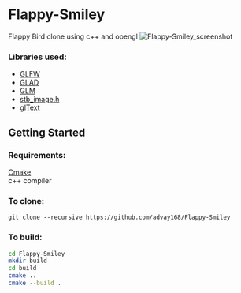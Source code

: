 # Flappy-Smiley
Flappy Bird clone using c++ and opengl
![Flappy-Smiley_screenshot](https://user-images.githubusercontent.com/23453652/125386576-22ab3580-e3ba-11eb-808c-87c7ac5a24b0.png)

### Libraries used:
 * [GLFW](https://glfw.org/)
 * [GLAD](https://github.com/Dav1dde/glad)
 * [GLM](https://glm.g-truc.net/)
 * [stb_image.h](https://github.com/nothings/stb/blob/master/stb_image.h)
 * [glText](https://github.com/vallentin/glText)

## Getting Started

### Requirements:
[Cmake](https://cmake.org/)
<br>
c++ compiler

### To clone:

`git clone --recursive https://github.com/advay168/Flappy-Smiley`
 
 ### To build:
 
 ```sh
 cd Flappy-Smiley
 mkdir build
 cd build
 cmake ..
 cmake --build .
 ```
